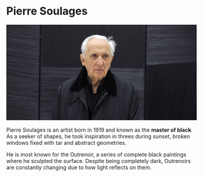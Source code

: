 # Pierre Soulages

![Pierre Soulages](/media/soulages.jpg)

Pierre Soulages is an artist born in 1919 and known as the **master of black**. As a seeker of shapes, he took inspiration in threes during sunset, broken windows fixed with tar and abstract geometries.

He is most known for the Outrenoir, a series of complete black paintings where he sculpted the surface. Despite being completely dark, Outrenoirs are constantly changing due to how light reflects on them.
